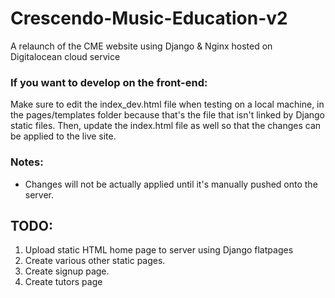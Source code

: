 # Crescendo-Music-Education-v2
A relaunch of the CME website using Django & Nginx hosted on Digitalocean cloud service
### If you want to develop on the front-end:
Make sure to edit the index_dev.html file when testing on a local machine, in the pages/templates folder
because that's the file that isn't linked by Django static files.
Then, update the index.html file as well so that the changes can be applied to the live site.

### Notes:
* Changes will not be actually applied until it's manually pushed onto the server.
## TODO:
1. Upload static HTML home page to server using Django flatpages
2. Create various other static pages.
3. Create signup page.
4. Create tutors page
